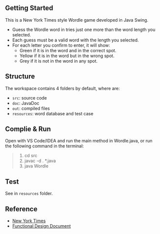 ## Getting Started

This is a New York Times style Wordle game developed in Java Swing.

- Guess the Wordle word in tries just one more than the word length you selected.
- Each guess must be a valid word with the length you selected.
- For each letter you confirm to enter, it will show:
  - Green if it is in the word and in the correct spot.
  - Yellow if it is in the word but in the wrong spot.
  - Grey if it is not in the word in any spot.


## Structure

The workspace contains 4 folders by default, where are:

- `src`: source code
- `doc`: JavaDoc
- `out`: compiled files
- `resources`: word database and test case


## Complie & Run

Open with VS Code/IDEA and run the main method in Wordle.java, or run the following command in the terminal:

> 1. cd src
> 2. javac -d . *.java
> 3. java Wordle


## Test

See in `resources` folder.


## Reference

- [New York Times](https://www.nytimes.com/games/wordle/index.html)
- [Functional Design Document](https://www.mubucm.com/doc/7zAyAh92DyW)
